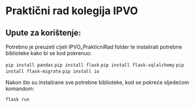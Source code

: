 # Praktični rad kolegija IPVO

## Upute za korištenje:

Potrebno je preuzeti cijeli IPVO_PrakticniRad folder te instalirati potrebne biblioteke kako bi se kod pokrenuo:

`pip install pandas`
`pip install flask`
`pip install flask-sqlalchemy`
`pip install flask-migrate`
`pip install io`

Nakon što su instalirane sve potrebne biblioteke, kod se pokreće sljedećom komandom:

`flask run`









